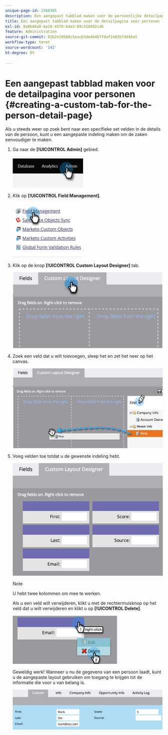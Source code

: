```yaml
---
unique-page-id: 2360305
description: Een aangepast tabblad maken voor de persoonlijke detailpagina - Marketo Docs - Productdocumentatie
title: Een aangepast tabblad maken voor de detailpagina voor personen
exl-id: 8a8bd4a0-6a18-4576-b4a3-89c31b502cd6
feature: Administration
source-git-commit: 02b2e39580c5eac63de4b4b7fdaf2a835fdd4ba5
workflow-type: tm+mt
source-wordcount: '142'
ht-degree: 0%

---
```


# Een aangepast tabblad maken voor de detailpagina voor personen {#creating-a-custom-tab-for-the-person-detail-page}

Als u steeds weer op zoek bent naar een specifieke set velden in de details van de persoon, kunt u een aangepaste indeling maken om de zaken eenvoudiger te maken.

1. Ga naar de **[!UICONTROL Admin]** gebied.

   ![](assets/creating-a-custom-tab-for-the-person-detail-page-1.png)

1. Klik op **[!UICONTROL Field Management]**.

   ![](assets/creating-a-custom-tab-for-the-person-detail-page-2.png)

1. Klik op de knop **[!UICONTROL Custom Layout Designer]** tab.

   ![](assets/creating-a-custom-tab-for-the-person-detail-page-3.png)

1. Zoek een veld dat u wilt toevoegen, sleep het en zet het neer op het canvas.

   ![](assets/creating-a-custom-tab-for-the-person-detail-page-4.png)

1. Voeg velden toe totdat u de gewenste indeling hebt.

   ![](assets/creating-a-custom-tab-for-the-person-detail-page-5.png)

   >[!NOTE]
   >
   >U hebt twee kolommen om mee te werken.

   Als u een veld wilt verwijderen, klikt u met de rechtermuisknop op het veld dat u wilt verwijderen en klikt u op **[!UICONTROL Delete]**.

   ![](assets/creating-a-custom-tab-for-the-person-detail-page-6.png)

   Geweldig werk! Wanneer u nu de gegevens van een persoon laadt, kunt u de aangepaste layout gebruiken om toegang te krijgen tot de informatie die voor u van belang is.

   ![](assets/creating-a-custom-tab-for-the-person-detail-page-7.png)
